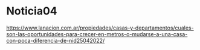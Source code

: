 # Noticia04
https://www.lanacion.com.ar/propiedades/casas-y-departamentos/cuales-son-las-oportunidades-para-crecer-en-metros-o-mudarse-a-una-casa-con-poca-diferencia-de-nid25042022/ 
